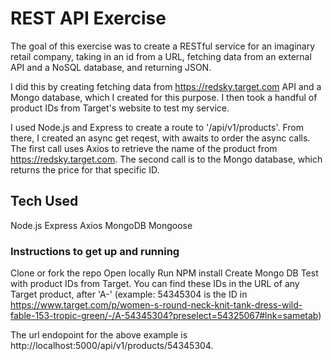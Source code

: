 # REST API Exercise

The goal of this exercise was to create a RESTful service for an imaginary retail company, taking in an id from a URL, fetching data from an external API and a NoSQL database, and returning JSON.

I did this by creating fetching data from https://redsky.target.com API and a Mongo database, which I created for this purpose. I then took a handful of product IDs from Target's website to test my service. 

I used Node.js and Express to create a route to '/api/v1/products'. From there, I created an async get reqest, with awaits to order the async calls. The first call uses Axios to retrieve the name of the product from https://redsky.target.com. The second call is to the Mongo database, which returns the price for that specific ID. 

## Tech Used

Node.js
Express
Axios
MongoDB
Mongoose

### Instructions to get up and running

Clone or fork the repo
Open locally
Run NPM install
Create Mongo DB
Test with product IDs from Target. You can find these IDs in the URL of any Target product, after 'A-' (example: 54345304 is the ID in https://www.target.com/p/women-s-round-neck-knit-tank-dress-wild-fable-153-tropic-green/-/A-54345304?preselect=54325067#lnk=sametab)

The url endopoint for the above example is http://localhost:5000/api/v1/products/54345304. 

